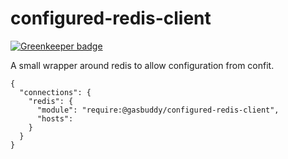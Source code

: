 configured-redis-client
=======================

[![Greenkeeper badge](https://badges.greenkeeper.io/gas-buddy/configured-redis-client.svg)](https://greenkeeper.io/)

A small wrapper around redis to allow configuration from confit.

```
{
  "connections": {
    "redis": {
      "module": "require:@gasbuddy/configured-redis-client",
      "hosts":
    }
  }
}
```
